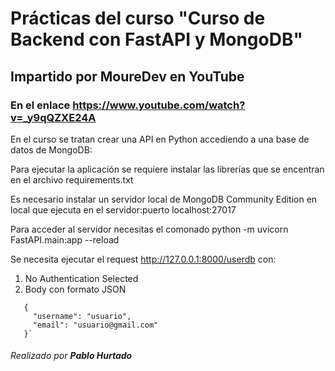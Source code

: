 # Prácticas del curso "Curso de Backend con FastAPI y MongoDB"
## Impartido por MoureDev en YouTube
### En el enlace https://www.youtube.com/watch?v=_y9qQZXE24A

En el curso se tratan crear una API en Python accediendo a una base de datos de MongoDB:

Para ejecutar la aplicación se requiere instalar las librerías que se encentran en el archivo requirements.txt

Es necesario instalar un servidor local de MongoDB Community Edition en local que ejecuta en el servidor:puerto localhost:27017

Para acceder al servidor necesitas el comonado python -m uvicorn FastAPI.main:app --reload

Se necesita ejecutar el request http://127.0.0.1:8000/userdb con:
  1) No Authentication Selected
  2) Body con formato JSON 
   ```
      {
        "username": "usuario",
        "email": "usuario@gmail.com"
      }`
  ```
###### Realizado por **Pablo Hurtado**